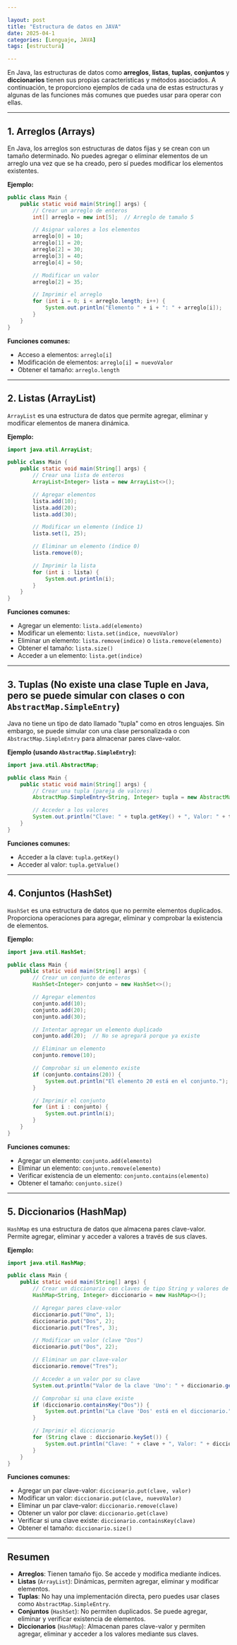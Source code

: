 ```yaml
---

layout: post  
title: "Estructura de datos en JAVA"  
date: 2025-04-1  
categories: [Lenguaje, JAVA]  
tags: [estructura]  

---
```


En Java, las estructuras de datos como **arreglos**, **listas**, **tuplas**, **conjuntos** y **diccionarios** tienen sus propias características y métodos asociados. A continuación, te proporciono ejemplos de cada una de estas estructuras y algunas de las funciones más comunes que puedes usar para operar con ellas.

---

## 1. Arreglos (Arrays)

En Java, los arreglos son estructuras de datos fijas y se crean con un tamaño determinado. No puedes agregar o eliminar elementos de un arreglo una vez que se ha creado, pero sí puedes modificar los elementos existentes.

**Ejemplo:**

```java
public class Main {
    public static void main(String[] args) {
        // Crear un arreglo de enteros
        int[] arreglo = new int[5];  // Arreglo de tamaño 5

        // Asignar valores a los elementos
        arreglo[0] = 10;
        arreglo[1] = 20;
        arreglo[2] = 30;
        arreglo[3] = 40;
        arreglo[4] = 50;

        // Modificar un valor
        arreglo[2] = 35;

        // Imprimir el arreglo
        for (int i = 0; i < arreglo.length; i++) {
            System.out.println("Elemento " + i + ": " + arreglo[i]);
        }
    }
}
```

**Funciones comunes:**
- Acceso a elementos: `arreglo[i]`
- Modificación de elementos: `arreglo[i] = nuevoValor`
- Obtener el tamaño: `arreglo.length`

---

## 2. Listas (ArrayList)

`ArrayList` es una estructura de datos que permite agregar, eliminar y modificar elementos de manera dinámica.

**Ejemplo:**

```java
import java.util.ArrayList;

public class Main {
    public static void main(String[] args) {
        // Crear una lista de enteros
        ArrayList<Integer> lista = new ArrayList<>();

        // Agregar elementos
        lista.add(10);
        lista.add(20);
        lista.add(30);

        // Modificar un elemento (índice 1)
        lista.set(1, 25);

        // Eliminar un elemento (índice 0)
        lista.remove(0);

        // Imprimir la lista
        for (int i : lista) {
            System.out.println(i);
        }
    }
}
```

**Funciones comunes:**
- Agregar un elemento: `lista.add(elemento)`
- Modificar un elemento: `lista.set(indice, nuevoValor)`
- Eliminar un elemento: `lista.remove(indice)` o `lista.remove(elemento)`
- Obtener el tamaño: `lista.size()`
- Acceder a un elemento: `lista.get(indice)`

---

## 3. Tuplas (No existe una clase Tuple en Java, pero se puede simular con clases o con `AbstractMap.SimpleEntry`)

Java no tiene un tipo de dato llamado "tupla" como en otros lenguajes. Sin embargo, se puede simular con una clase personalizada o con `AbstractMap.SimpleEntry` para almacenar pares clave-valor.

**Ejemplo (usando `AbstractMap.SimpleEntry`):**

```java
import java.util.AbstractMap;

public class Main {
    public static void main(String[] args) {
        // Crear una tupla (pareja de valores)
        AbstractMap.SimpleEntry<String, Integer> tupla = new AbstractMap.SimpleEntry<>("Uno", 1);

        // Acceder a los valores
        System.out.println("Clave: " + tupla.getKey() + ", Valor: " + tupla.getValue());
    }
}
```

**Funciones comunes:**
- Acceder a la clave: `tupla.getKey()`
- Acceder al valor: `tupla.getValue()`

---

## 4. Conjuntos (HashSet)

`HashSet` es una estructura de datos que no permite elementos duplicados. Proporciona operaciones para agregar, eliminar y comprobar la existencia de elementos.

**Ejemplo:**

```java
import java.util.HashSet;

public class Main {
    public static void main(String[] args) {
        // Crear un conjunto de enteros
        HashSet<Integer> conjunto = new HashSet<>();

        // Agregar elementos
        conjunto.add(10);
        conjunto.add(20);
        conjunto.add(30);

        // Intentar agregar un elemento duplicado
        conjunto.add(20);  // No se agregará porque ya existe

        // Eliminar un elemento
        conjunto.remove(10);

        // Comprobar si un elemento existe
        if (conjunto.contains(20)) {
            System.out.println("El elemento 20 está en el conjunto.");
        }

        // Imprimir el conjunto
        for (int i : conjunto) {
            System.out.println(i);
        }
    }
}
```

**Funciones comunes:**
- Agregar un elemento: `conjunto.add(elemento)`
- Eliminar un elemento: `conjunto.remove(elemento)`
- Verificar existencia de un elemento: `conjunto.contains(elemento)`
- Obtener el tamaño: `conjunto.size()`

---

## 5. Diccionarios (HashMap)

`HashMap` es una estructura de datos que almacena pares clave-valor. Permite agregar, eliminar y acceder a valores a través de sus claves.

**Ejemplo:**

```java
import java.util.HashMap;

public class Main {
    public static void main(String[] args) {
        // Crear un diccionario con claves de tipo String y valores de tipo Integer
        HashMap<String, Integer> diccionario = new HashMap<>();

        // Agregar pares clave-valor
        diccionario.put("Uno", 1);
        diccionario.put("Dos", 2);
        diccionario.put("Tres", 3);

        // Modificar un valor (clave "Dos")
        diccionario.put("Dos", 22);

        // Eliminar un par clave-valor
        diccionario.remove("Tres");

        // Acceder a un valor por su clave
        System.out.println("Valor de la clave 'Uno': " + diccionario.get("Uno"));

        // Comprobar si una clave existe
        if (diccionario.containsKey("Dos")) {
            System.out.println("La clave 'Dos' está en el diccionario.");
        }

        // Imprimir el diccionario
        for (String clave : diccionario.keySet()) {
            System.out.println("Clave: " + clave + ", Valor: " + diccionario.get(clave));
        }
    }
}
```

**Funciones comunes:**
- Agregar un par clave-valor: `diccionario.put(clave, valor)`
- Modificar un valor: `diccionario.put(clave, nuevoValor)`
- Eliminar un par clave-valor: `diccionario.remove(clave)`
- Obtener un valor por clave: `diccionario.get(clave)`
- Verificar si una clave existe: `diccionario.containsKey(clave)`
- Obtener el tamaño: `diccionario.size()`

---

## Resumen

- **Arreglos**: Tienen tamaño fijo. Se accede y modifica mediante índices.
- **Listas** (`ArrayList`): Dinámicas, permiten agregar, eliminar y modificar elementos.
- **Tuplas**: No hay una implementación directa, pero puedes usar clases como `AbstractMap.SimpleEntry`.
- **Conjuntos** (`HashSet`): No permiten duplicados. Se puede agregar, eliminar y verificar existencia de elementos.
- **Diccionarios** (`HashMap`): Almacenan pares clave-valor y permiten agregar, eliminar y acceder a los valores mediante sus claves.
```

